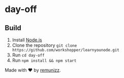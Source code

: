 # day-off

## Build
1. Install [Node.js](http://nodejs.org/)
2. Clone the repository `git clone https://github.com/workshopper/learnyounode.git`
3. Run `cd day-off`
4. Run `npm install && npm start` 

Made with :heart: by [remunizz](https://github.com/remunizz).
